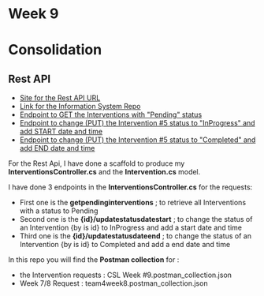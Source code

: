 # Week 9
# Consolidation

## Rest API
* [Site for the Rest API URL](https://csl-restapiweek-9.azurewebsites.net)
* [Link for the Information System Repo](https://github.com/Surveytech/Rocket-Elevator-Foundation_RestAPI.git)
* [Endpoint to GET the Interventions with "Pending" status](https://csl-restapiweek-9.azurewebsites.net/interventions/getpendinginterventions)
* [Endpoint to change (PUT) the Intervention #5 status to "InProgress" and add START date and time](https://csl-restapiweek-9.azurewebsites.net/interventions/5/updatestatusdatestart)
* [Endpoint to change (PUT) the Intervention #5 status to "Completed" and add END date and time](https://csl-restapiweek-9.azurewebsites.net/interventions/5/updatestatusdateend)


For the Rest Api, I have done a scaffold to produce my **InterventionsController.cs** and the **Intervention.cs** model.

I have done 3 endpoints in the **InterventionsController.cs** for the requests:
* First one is the **getpendinginterventions** ; to retrieve all Interventions with a status to Pending
* Second one is the **{id}/updatestatusdatestart** ; to change the status of an Intervention {by is id} to InProgress and add a start date and time
* Third one is the **{id}/updatestatusdateend** ; to change the status of an Intervention {by is id} to Completed and add a end date and time

In this repo you will find the **Postman collection** for :
* the Intervention requests :
 CSL Week #9.postman_collection.json
* Week 7/8 Request :  team4week8.postman_collection.json



